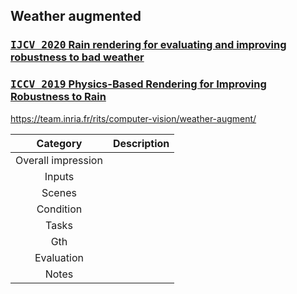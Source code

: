 ## Weather augmented
### [<kbd>IJCV 2020</kbd> Rain rendering for evaluating and improving robustness to bad weather](https://arxiv.org/pdf/2009.03683.pdf)
### [<kbd>ICCV 2019</kbd> Physics-Based Rendering for Improving Robustness to Rain](https://team.inria.fr/rits/files/2020/11/2019-iccv-weatheraugment.pdf)
https://team.inria.fr/rits/computer-vision/weather-augment/


| Category | Description |
| :--: | -- |
| Overall impression |  |
| Inputs |  | 
| Scenes |  |
| Condition |  | 
| Tasks |  |
| Gth |  |
| Evaluation |  |
| Notes |  |